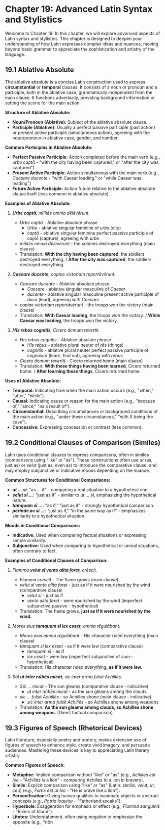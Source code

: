# Chapter 19: Advanced Latin Syntax and Stylistics

Welcome to Chapter 19! In this chapter, we will explore advanced aspects of Latin syntax and stylistics. This chapter is designed to deepen your understanding of how Latin expresses complex ideas and nuances, moving beyond basic grammar to appreciate the sophistication and artistry of the language.

## 19.1 Ablative Absolute

The ablative absolute is a concise Latin construction used to express **circumstantial** or **temporal** clauses. It consists of a noun or pronoun and a participle, both in the ablative case, grammatically independent from the main clause. It functions adverbially, providing background information or setting the scene for the main action.

**Structure of Ablative Absolute:**

*   **Noun/Pronoun (Ablative):** Subject of the ablative absolute clause.
*   **Participle (Ablative):** Usually a perfect passive participle (past action) or present active participle (simultaneous action), agreeing with the noun/pronoun in ablative case, gender, and number.

**Common Participles in Ablative Absolute:**

*   **Perfect Passive Participle:** Action completed before the main verb (e.g., *urbe captā* - "with the city having been captured," or "after the city was captured")
*   **Present Active Participle:** Action simultaneous with the main verb (e.g., *Caesare ducente* - "with Caesar leading," or "while Caesar was leading")
*   **Future Active Participle:** Action future relative to the ablative absolute clause itself (less common in ablative absolute).

**Examples of Ablative Absolute:**

1.  ***Urbe  captā**,  mīlitēs  omnia  dēlēvērunt.*
    *   *Urbe captā* - Ablative absolute phrase
        *   *Urbe* - ablative singular feminine of *urbs* (city)
        *   *captā* - ablative singular feminine perfect passive participle of *capiō* (capture), agreeing with *urbe*
    *   *mīlitēs omnia dēlēvērunt* - the soldiers destroyed everything (main clause)
    *   Translation: **With the city having been captured**, the soldiers destroyed everything. / **After the city was captured**, the soldiers destroyed everything.

2.  ***Caesare  ducente**,  copiae  victoriam  reportāvērunt.*
    *   *Caesare ducente* - Ablative absolute phrase
        *   *Caesare* - ablative singular masculine of *Caesar*
        *   *ducente* - ablative singular masculine present active participle of *ducō* (lead), agreeing with *Caesare*
    *   *copiae victoriam reportāvērunt* - the troops won the victory (main clause)
    *   Translation: **With Caesar leading**, the troops won the victory. / **While Caesar was leading**, the troops won the victory.

3.  ***Hīs  rebus  cognitīs**,  Cicero  domum  revertit.*
    *   *Hīs rebus cognitīs* - Ablative absolute phrase
        *   *Hīs rebus* - ablative plural neuter of *rēs* (things)
        *   *cognitīs* - ablative plural neuter perfect passive participle of *cognōscō* (learn, find out), agreeing with *rebus*
    *   *Cicero domum revertit* - Cicero returned home (main clause)
    *   Translation: **With these things having been learned**, Cicero returned home. / **After learning these things**, Cicero returned home.

**Uses of Ablative Absolute:**

*   **Temporal:** Indicating time when the main action occurs (e.g., "when," "after," "while").
*   **Causal:** Indicating cause or reason for the main action (e.g., "because of," "since," "as a result of").
*   **Circumstantial:** Describing circumstances or background conditions of the main action (e.g., "under these circumstances," "with X being the case").
*   **Concessive:** Expressing concession or contrast (less common).

## 19.2 Conditional Clauses of Comparison (Similes)

Latin uses conditional clauses to express comparisons, often in similes (comparisons using "like" or "as"). These constructions often use *ut* (as, just as) or *velut* (just as, even as) to introduce the comparative clause, and may employ subjunctive or indicative moods depending on the nuance.

**Common Structures for Conditional Comparisons:**

*   ***ut ... sī***: "as ... if" - comparing a real situation to a hypothetical one.
*   ***velut sī ...***: "just as if" - similar to *ut ... sī*, emphasizing the hypothetical nature.
*   ***tamquam sī ...***: "as if," "just as if" - strongly hypothetical comparison.
*   ***perinde ac sī ...***: "just as if," "in the same way as if" - emphasizes similarity to a hypothetical situation.

**Moods in Conditional Comparisons:**

*   **Indicative:** Used when comparing factual situations or expressing simple similarity.
*   **Subjunctive:** Used when comparing to hypothetical or unreal situations, often contrary to fact.

**Examples of Conditional Clauses of Comparison:**

1.  *Flamma  **velut  sī  vento  alita  foret**,  crēscit.*
    *   *Flamma crēscit* - The flame grows (main clause)
    *   *velut sī vento alita foret* - just as if it were nourished by the wind (comparative clause)
        *   *velut sī* - just as if
        *   *vento alita foret* - were nourished by the wind (imperfect subjunctive passive - hypothetical)
    *   Translation: The flame grows, **just as if it were nourished by the wind.**

2.  *Mores  eius  **tamquam  sī  lex  esset**,  omnia  rēgulābant.*
    *   *Mores eius omnia rēgulābant* - His character ruled everything (main clause)
    *   *tamquam sī lex esset* - as if it were law (comparative clause)
        *   *tamquam sī* - as if
        *   *lex esset* - were law (imperfect subjunctive of *sum* - hypothetical)
    *   Translation: His character ruled everything, **as if it were law.**

3.  *Sōl  **ut  inter  nūbēs  micat**,  sic  inter  arma  fulsit  Achillēs.*
    *   *Sōl ... micat* - The sun gleams (comparative clause - indicative)
        *   *ut inter nūbēs micat* - as the sun gleams among the clouds
    *   *sic ... fulsit Achillēs* - so Achilles shone (main clause - indicative)
        *   *sic inter arma fulsit Achillēs* - so Achilles shone among weapons
    *   Translation: **As the sun gleams among clouds, so Achilles shone among weapons.** (Direct factual comparison)

## 19.3 Figures of Speech (Rhetorical Devices)

Latin literature, especially poetry and oratory, makes extensive use of figures of speech to enhance style, create vivid imagery, and persuade audiences. Mastering these devices is key to appreciating Latin literary artistry.

**Common Figures of Speech:**

*   **Metaphor:** Implied comparison without "like" or "as" (e.g., *Achilles est leo* - "Achilles is a lion" - comparing Achilles to a lion in bravery).
*   **Simile:** Explicit comparison using "like" or "as" (Latin: *similis, velut, ut, ceu*) (e.g., *Fortis est ut leo* - "He is brave like a lion").
*   **Personification:** Giving human qualities to inanimate objects or abstract concepts (e.g., *Patria loquitur* - "Fatherland speaks").
*   **Hyperbole:** Exaggeration for emphasis or effect (e.g., *Flumina sanguinis* - "Rivers of blood").
*   **Litotes:** Understatement, often using negation to emphasize the opposite (e.g., *nōn

